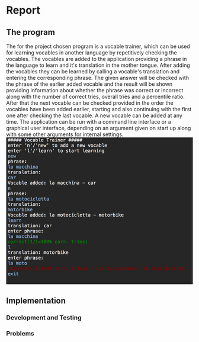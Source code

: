 # Report
## The program
The for the project chosen program is a vocable trainer, which can be used for learning vocables in another language by repetitively checking the vocables. The vocables are added to the application providing a phrase in the language to learn and it's translation in the mother tongue. After adding the vocables they can be learned by calling a vocable's translation and entering the corresponding phrase. The given answer will be checked with the phrase of the earlier added vocable and the result will be shown providing information about whether the phrase was correct or incorrect along with the number of correct tries, overall tries and a percentile ratio. After that the next vocable can be checked provided in the order the vocables have been added earlier, starting and also continuing with the first one after checking the last vocable. A new vocable can be added at any time.
The application can be run with a command line interface or a graphical user interface, depending on an argument given on start up along with some other arguments for internal settings.
![](./console_screenshot.jpeg)


## Implementation
### Development and Testing
### Problems
<!--stackedit_data:
eyJoaXN0b3J5IjpbMjAzMjA1NzIwLDUzMDE3NTkzLDUzMDE3NT
kzLDI0MTQyMTcxNywxMDI0OTk3NDg5LC0yNzkwNjIyNjksLTE0
NzYyMzY4MTUsLTIzMzYxMTM1MywxOTE0OTIwNzU2LC04MjU4OT
g0MywtMzkzMDQ5MjgyXX0=
-->